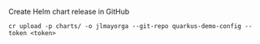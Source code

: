 Create Helm chart release in GitHub

```shell
cr upload -p charts/ -o jlmayorga --git-repo quarkus-demo-config --token <token>
```
